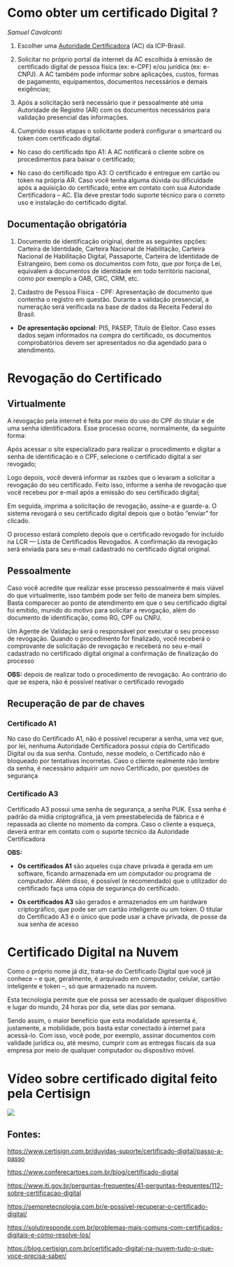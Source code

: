 # Como obter um certificado Digital ?

_Samuel Cavalcanti_

<!-- link https://github.com/samuel-cavalcanti/seguranca_de_redes_IMD/blob/master/FAQ.md -->


1.    Escolher uma [Autoridade Certificadora](https://www.iti.gov.br/icp-brasil/estrutura) (AC) da ICP-Brasil.

2.    Solicitar no próprio portal da internet da AC escolhida à emissão de certificado digital de pessoa física (ex: e-CPF) e/ou jurídica (ex: e-CNPJ). A AC também pode informar sobre aplicações, custos, formas de pagamento, equipamentos, documentos necessários e demais exigências;

3.    Após a solicitação será necessário que ir pessoalmente até uma Autoridade de Registro (AR) com os documentos necessários para validação presencial das informações.

4.    Cumprido essas etapas o solicitante poderá configurar o smartcard ou token com certificado digital.

- No caso do certificado tipo A1: A AC notificará o cliente sobre os procedimentos para baixar o certificado;

- No caso do certificado tipo A3: O certificado é entregue em cartão ou token na própria AR.
Caso você tenha alguma dúvida ou dificuldade após a aquisição do certificado, entre em contato com sua Autoridade Certificadora – AC. Ela deve prestar todo suporte técnico para o correto uso e instalação do certificado digital.


## Documentação obrigatória

1. Documento de identificação original, dentre as seguintes opções: Carteira de Identidade, Carteira Nacional de Habilitação, Carteira Nacional de Habilitação Digital, Passaporte, Carteira de Identidade de Estrangeiro, bem como os documentos com foto, que por força de Lei, equivalem a documentos de identidade em todo território nacional, como por exemplo a OAB, CRC, CRM, etc.

2. Cadastro de Pessoa Física - CPF: Apresentação de documento que contenha o registro em questão. Durante a validação presencial, a numeração será verificada na base de dados da Receita Federal do Brasil.

-  __De apresentação opcional__: PIS, PASEP, Título de Eleitor. Caso esses dados sejam informados na compra do certificado, os documentos comprobatórios devem ser apresentados no dia agendado para o atendimento.

# Revogação do Certificado  

## Virtualmente
A revogação pela internet é feita por meio do uso do CPF do titular e de uma senha identificadora. Esse processo ocorre, normalmente, da seguinte forma:

Após acessar o site especializado para realizar o procedimento e digitar a senha de identificação e o CPF, selecione o certificado digital a ser revogado;

Logo depois, você deverá informar as razões que o levaram a solicitar a revogação do seu certificado. Feito isso, informe a senha de revogação que você recebeu por e-mail após a emissão do seu certificado digital;

Em seguida, imprima a solicitação de revogação, assine-a e guarde-a. O sistema revogará o seu certificado digital depois que o botão “enviar” for clicado.

O processo estará completo depois que o certificado revogado for incluído na LCR — Lista de Certificados Revogados. A confirmação da revogação será enviada para seu e-mail cadastrado no certificado digital original.

## Pessoalmente

Caso você acredite que realizar esse processo pessoalmente é mais viável do que virtualmente, isso também pode ser feito de maneira bem simples. Basta comparecer ao ponto de atendimento em que o seu certificado digital foi emitido, munido do motivo para solicitar a revogação, além do documento de identificação, como RG, CPF ou CNPJ.

Um Agente de Validação será o responsável por executar o seu processo de revogação. Quando o procedimento for finalizado, você receberá o comprovante de solicitação de revogação e receberá no seu e-mail cadastrado no certificado digital original a confirmação de finalização do processo

__OBS:__ depois de realizar todo o procedimento de revogação. Ao contrário do que se espera, não é possível reativar o certificado revogado

## Recuperação de par de chaves  

### Certificado A1
No caso do Certificado A1, não é possível recuperar a senha, uma vez que, por lei, nenhuma Autoridade Certificadora possui cópia do Certificado Digital ou da sua senha. Contudo, nesse modelo, o Certificado não é bloqueado por tentativas incorretas. Caso o cliente realmente não lembre da senha, é necessário adquirir um novo Certificado, por questões de segurança  

### Certificado A3

Certificado A3 possui uma senha de segurança, a senha PUK. Essa senha é padrão da mídia criptográfica, já vem preestabelecida de fábrica e é repassada ao cliente no momento da compra. Caso o cliente a esqueça, deverá entrar em contato com o suporte técnico da Autoridade Certificadora

__OBS:__ 
- __Os certificados A1__ são aqueles cuja chave privada é gerada em um software, ficando armazenada em um computador ou programa de computador. Além disso, é possível (e recomendado) que o utilizador do certificado faça uma cópia de segurança do certificado.  

- __Os certificados A3__ são gerados e armazenados em um hardware criptográfico, que pode ser um cartão inteligente ou um token. O titular do Certificado A3 é o único que pode usar a chave privada, de posse da sua senha de acesso


# Certificado Digital na Nuvem
Como o próprio nome já diz, trata-se do Certificado Digital que você já conhece – e que, geralmente, é arquivado em computador, celular, cartão inteligente e token –, só que armazenado na nuvem.

Esta tecnologia permite que ele possa ser acessado de qualquer dispositivo e lugar do mundo, 24 horas por dia, sete dias por semana.

Sendo assim, o maior benefício que esta modalidade apresenta é, justamente, a mobilidade, pois basta estar conectado à internet para acessá-lo. Com isso, você pode, por exemplo, assinar documentos com validade jurídica ou, até mesmo, cumprir com as entregas fiscais da sua empresa por meio de qualquer computador ou dispositivo móvel.


# Vídeo sobre certificado digital feito pela Certisign  
[![](http://img.youtube.com/vi/AOtCwVMvXNw/0.jpg)](http://www.youtube.com/watch?v=AOtCwVMvXNw "Passo a Passo certificado digital")


## Fontes:  
https://www.certisign.com.br/duvidas-suporte/certificado-digital/passo-a-passo   

https://www.conferecartoes.com.br/blog/certificado-digital

https://www.iti.gov.br/perguntas-frequentes/41-perguntas-frequentes/112-sobre-certificacao-digital

https://sempretecnologia.com.br/e-possivel-recuperar-o-certificado-digital/

https://solutiresponde.com.br/problemas-mais-comuns-com-certificados-digitais-e-como-resolve-los/

https://blog.certisign.com.br/certificado-digital-na-nuvem-tudo-o-que-voce-precisa-saber/